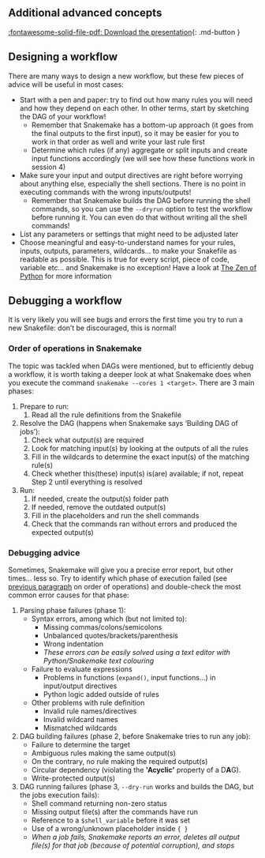 ## Additional advanced concepts

[:fontawesome-solid-file-pdf: Download the presentation](../../assets/pdf/day2/4_additional_concepts.pdf){: .md-button }

## Designing a workflow

There are many ways to design a new workflow, but these few pieces of advice will be useful in most cases:

* Start with a pen and paper: try to find out how many rules you will need and how they depend on each other. In other terms, start by sketching the DAG of your workflow!
    * Remember that Snakemake has a bottom-up approach (it goes from the final outputs to the first input), so it may be easier for you to work in that order as well and write your last rule first
    * Determine which rules (if any) aggregate or split inputs and create input functions accordingly (we will see how these functions work in session 4)
* Make sure your input and output directives are right before worrying about anything else, especially the shell sections. There is no point in executing commands with the wrong inputs/outputs!
    * Remember that Snakemake builds the DAG before running the shell commands, so you can use the `--dryrun` option to test the workflow before running it. You can even do that without writing all the shell commands!
* List any parameters or settings that might need to be adjusted later
* Choose meaningful and easy-to-understand names for your rules, inputs, outputs, parameters, wildcards... to make your Snakefile as readable as possible. This is true for every script, piece of code, variable etc... and Snakemake is no exception! Have a look at [The Zen of Python](https://peps.python.org/pep-0020/) for more information

## Debugging a workflow

It is very likely you will see bugs and errors the first time you try to run a new Snakefile: don’t be discouraged, this is normal!

### Order of operations in Snakemake

The topic was tackled when DAGs were mentioned, but to efficiently debug a workflow, it is worth taking a deeper look at what Snakemake does when you execute the command `snakemake --cores 1 <target>`. There are 3 main phases:

1. Prepare to run:
    1. Read all the rule definitions from the Snakefile
1. Resolve the DAG (happens when Snakemake says ‘Building DAG of jobs’):
    1. Check what output(s) are required
    1. Look for matching input(s) by looking at the outputs of all the rules
    1. Fill in the wildcards to determine the exact input(s) of the matching rule(s)
    1. Check whether this(these) input(s) is(are) available; if not, repeat Step 2 until everything is resolved
1. Run:
    1. If needed, create the output(s) folder path
    1. If needed, remove the outdated output(s)
    1. Fill in the placeholders and run the shell commands
    1. Check that the commands ran without errors and produced the expected output(s)

### Debugging advice

Sometimes, Snakemake will give you a precise error report, but other times... less so. Try to identify which phase of execution failed (see [previous paragraph](6_debugging_snakemake.md#order-of-operations-in-snakemake) on order of operations) and double-check the most common error causes for that phase:

1. Parsing phase failures (phase 1):
    * Syntax errors, among which (but not limited to):
        * Missing commas/colons/semicolons
        * Unbalanced quotes/brackets/parenthesis
        * Wrong indentation
        * _These errors can be easily solved using a text editor with Python/Snakemake text colouring_
    * Failure to evaluate expressions
        * Problems in functions (`expand()`, input functions...) in input/output directives
        * Python logic added outside of rules
    * Other problems with rule definition
        * Invalid rule names/directives
        * Invalid wildcard names
        * Mismatched wildcards
1. DAG building failures (phase 2, before Snakemake tries to run any job):
    * Failure to determine the target
    * Ambiguous rules making the same output(s)
    * On the contrary, no rule making the required output(s)
    * Circular dependency (violating the **'Acyclic'** property of a D**A**G).
    * Write-protected output(s)
1. DAG running failures (phase 3, `--dry-run` works and builds the DAG, but the jobs execution fails):
    * Shell command returning non-zero status
    * Missing output file(s) after the commands have run
    * Reference to a `$shell_variable` before it was set
    * Use of a wrong/unknown placeholder inside `{ }`
    * _When a job fails, Snakemake reports an error, deletes all output file(s) for that job (because of potential corruption), and stops_
